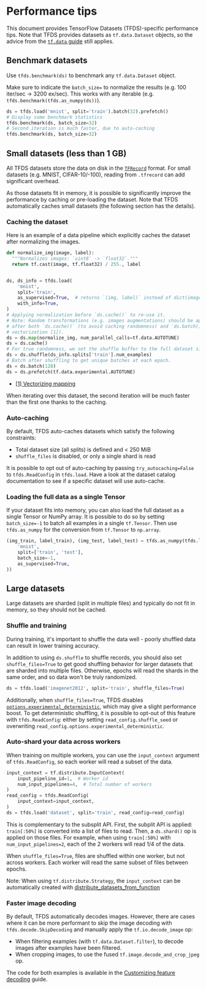 # Performance tips

This document provides TensorFlow Datasets (TFDS)-specific performance tips.
Note that TFDS provides datasets as `tf.data.Dataset` objects, so the advice
from the
[`tf.data` guide](https://www.tensorflow.org/guide/data_performance#optimize_performance)
still applies.

## Benchmark datasets

Use `tfds.benchmark(ds)` to benchmark any `tf.data.Dataset` object.

Make sure to indicate the `batch_size=` to normalize the results (e.g. 100
iter/sec -> 3200 ex/sec). This works with any iterable (e.g.
`tfds.benchmark(tfds.as_numpy(ds))`).

```python
ds = tfds.load('mnist', split='train').batch(32).prefetch()
# Display some benchmark statistics
tfds.benchmark(ds, batch_size=32)
# Second iteration is much faster, due to auto-caching
tfds.benchmark(ds, batch_size=32)
```

## Small datasets (less than 1 GB)

All TFDS datasets store the data on disk in the
[`TFRecord`](https://www.tensorflow.org/tutorials/load_data/tfrecord) format.
For small datasets (e.g. MNIST, CIFAR-10/-100), reading from `.tfrecord` can add
significant overhead.

As those datasets fit in memory, it is possible to significantly improve the
performance by caching or pre-loading the dataset. Note that TFDS automatically
caches small datasets (the following section has the details).

### Caching the dataset

Here is an example of a data pipeline which explicitly caches the dataset after
normalizing the images.

```python
def normalize_img(image, label):
  """Normalizes images: `uint8` -> `float32`."""
  return tf.cast(image, tf.float32) / 255., label


ds, ds_info = tfds.load(
    'mnist',
    split='train',
    as_supervised=True,  # returns `(img, label)` instead of dict(image=, ...)
    with_info=True,
)
# Applying normalization before `ds.cache()` to re-use it.
# Note: Random transformations (e.g. images augmentations) should be applied
# after both `ds.cache()` (to avoid caching randomness) and `ds.batch()` (for
# vectorization [1]).
ds = ds.map(normalize_img, num_parallel_calls=tf.data.AUTOTUNE)
ds = ds.cache()
# For true randomness, we set the shuffle buffer to the full dataset size.
ds = ds.shuffle(ds_info.splits['train'].num_examples)
# Batch after shuffling to get unique batches at each epoch.
ds = ds.batch(128)
ds = ds.prefetch(tf.data.experimental.AUTOTUNE)
```

*   [[1] Vectorizing mapping](https://www.tensorflow.org/guide/data_performance#vectorizing_mapping)

When iterating over this dataset, the second iteration will be much faster than
the first one thanks to the caching.

### Auto-caching

By default, TFDS auto-caches datasets which satisfy the following constraints:

*   Total dataset size (all splits) is defined and < 250 MiB
*   `shuffle_files` is disabled, or only a single shard is read

It is possible to opt out of auto-caching by passing `try_autocaching=False` to
`tfds.ReadConfig` in `tfds.load`. Have a look at the dataset catalog
documentation to see if a specific dataset will use auto-cache.

### Loading the full data as a single Tensor

If your dataset fits into memory, you can also load the full dataset as a single
Tensor or NumPy array. It is possible to do so by setting `batch_size=-1` to
batch all examples in a single `tf.Tensor`. Then use `tfds.as_numpy` for the
conversion from `tf.Tensor` to `np.array`.

```python
(img_train, label_train), (img_test, label_test) = tfds.as_numpy(tfds.load(
    'mnist',
    split=['train', 'test'],
    batch_size=-1,
    as_supervised=True,
))
```

## Large datasets

Large datasets are sharded (split in multiple files) and typically do not fit
in memory, so they should not be cached.

### Shuffle and training

During training, it's important to shuffle the data well - poorly shuffled data
can result in lower training accuracy.

In addition to using `ds.shuffle` to shuffle records, you should also set
`shuffle_files=True` to get good shuffling behavior for larger datasets that are
sharded into multiple files. Otherwise, epochs will read the shards in the same
order, and so data won't be truly randomized.

```python
ds = tfds.load('imagenet2012', split='train', shuffle_files=True)
```

Additionally, when `shuffle_files=True`, TFDS disables
[`options.experimental_deterministic`](https://www.tensorflow.org/api_docs/python/tf/data/Options#experimental_deterministic),
which may give a slight performance boost. To get deterministic shuffling, it is
possible to opt-out of this feature with `tfds.ReadConfig`: either by setting
`read_config.shuffle_seed` or overwriting
`read_config.options.experimental_deterministic`.

### Auto-shard your data across workers

When training on multiple workers, you can use the `input_context` argument of
`tfds.ReadConfig`, so each worker will read a subset of the data.

```python
input_context = tf.distribute.InputContext(
    input_pipeline_id=1,  # Worker id
    num_input_pipelines=4,  # Total number of workers
)
read_config = tfds.ReadConfig(
    input_context=input_context,
)
ds = tfds.load('dataset', split='train', read_config=read_config)
```

This is complementary to the subsplit API. First, the subplit API is applied:
`train[:50%]` is converted into a list of files to read. Then, a `ds.shard()` op
is applied on those files. For example, when using `train[:50%]` with
`num_input_pipelines=2`, each of the 2 workers will read 1/4 of the data.

When `shuffle_files=True`, files are shuffled within one worker, but not across
workers. Each worker will read the same subset of files between epochs.

Note: When using `tf.distribute.Strategy`, the `input_context` can be
automatically created with
[distribute_datasets_from_function](https://www.tensorflow.org/api_docs/python/tf/distribute/Strategy#distribute_datasets_from_function)

### Faster image decoding

By default, TFDS automatically decodes images. However, there are cases where it
can be more performant to skip the image decoding with
`tfds.decode.SkipDecoding` and manually apply the `tf.io.decode_image` op:

*   When filtering examples (with `tf.data.Dataset.filter`), to decode images
    after examples have been filtered.
*   When cropping images, to use the fused `tf.image.decode_and_crop_jpeg` op.

The code for both examples is available in the
[Customizing feature decoding](https://www.tensorflow.org/datasets/decode#usage_examples)
guide.
